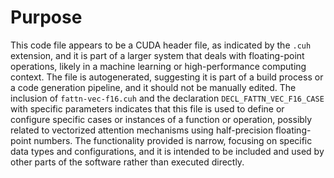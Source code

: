 # Purpose
This code file appears to be a CUDA header file, as indicated by the `.cuh` extension, and it is part of a larger system that deals with floating-point operations, likely in a machine learning or high-performance computing context. The file is autogenerated, suggesting it is part of a build process or a code generation pipeline, and it should not be manually edited. The inclusion of `fattn-vec-f16.cuh` and the declaration `DECL_FATTN_VEC_F16_CASE` with specific parameters indicates that this file is used to define or configure specific cases or instances of a function or operation, possibly related to vectorized attention mechanisms using half-precision floating-point numbers. The functionality provided is narrow, focusing on specific data types and configurations, and it is intended to be included and used by other parts of the software rather than executed directly.
